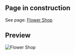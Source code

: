 ## Page in construction
See page: [Flower Shop](https://tokyohmachine.github.io/flower-shop/)

## Preview
![Flower Shop]()
